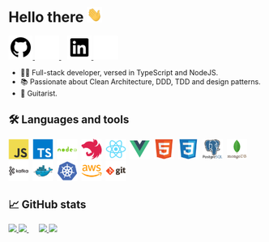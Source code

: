 <h1>Hello there <img src="./assets/wave.gif" width="30px" height="30px"></h1>

<p>
    <a href="https://github.com/borjanebbal#gh-light-mode-only">
        <img src="./assets/light-mode/github.svg" />
    </a>
    <a href="https://github.com/borjanebbal#gh-dark-mode-only">
        <img src="./assets/dark-mode/github.svg" />
    </a>
    &nbsp;&nbsp;
    <a href="https://www.linkedin.com/in/borjanebbal#gh-light-mode-only">
        <img src="./assets/light-mode/linkedin.svg" />
    </a>
    <a href="https://www.linkedin.com/in/borjanebbal#gh-dark-mode-only">
        <img src="./assets/dark-mode/linkedin.svg" />
    </a>
</p>

- 👨‍💻 Full-stack developer, versed in TypeScript and NodeJS.
- 📚 Passionate about Clean Architecture, DDD, TDD and design patterns.
- 🎸 Guitarist.

## 🛠 Languages and tools

<div>
  <img src="https://github.com/devicons/devicon/blob/master/icons/javascript/javascript-original.svg" title="JavaScript" alt="JavaScript" width="40" height="40"/>&nbsp;
  <img src="https://github.com/devicons/devicon/blob/master/icons/typescript/typescript-original.svg" title="TypeScript" alt="TypeScript" width="40" height="40"/>&nbsp;
  <img src="https://github.com/devicons/devicon/blob/master/icons/nodejs/nodejs-plain-wordmark.svg" title="NodeJS" alt="NodeJS" width="40" height="40"/>&nbsp;
  <img src="https://github.com/devicons/devicon/blob/master/icons/nestjs/nestjs-plain.svg" title="NestJS" alt="NestJS" width="40" height="40"/>&nbsp;
  <img src="https://github.com/devicons/devicon/blob/master/icons/react/react-original.svg" title="React" alt="React" width="40" height="40"/>&nbsp;
  <img src="https://github.com/devicons/devicon/blob/master/icons/vuejs/vuejs-original.svg" title="Vue" alt="Vue" width="40" height="40"/>&nbsp;
  <img src="https://github.com/devicons/devicon/blob/master/icons/html5/html5-original.svg" title="HTML5" alt="HTML5" width="40" height="40"/>&nbsp;
  <img src="https://github.com/devicons/devicon/blob/master/icons/css3/css3-original.svg"  title="CSS3" alt="CSS3" width="40" height="40"/>&nbsp;
  <img src="https://github.com/devicons/devicon/blob/master/icons/postgresql/postgresql-original-wordmark.svg" title="PostgreSQL"  alt="PostgreSQL" width="40" height="40"/>&nbsp;
  <img src="https://github.com/devicons/devicon/blob/master/icons/mongodb/mongodb-original-wordmark.svg" title="MongoDB"  alt="MongoDB" width="40" height="40"/>&nbsp;
  <img src="https://github.com/devicons/devicon/blob/master/icons/apachekafka/apachekafka-original-wordmark.svg" title="Apache Kafka" alt="Apache Kafka" width="40" height="40"/>&nbsp;
  <img src="https://github.com/devicons/devicon/blob/master/icons/docker/docker-original.svg" title="Docker" alt="Docker" width="40" height="40"/>&nbsp;
  <img src="https://github.com/devicons/devicon/blob/master/icons/kubernetes/kubernetes-plain.svg" title="Kubernetes" alt="Kubernetes" width="40" height="40"/>&nbsp;
  <img src="https://github.com/devicons/devicon/blob/master/icons/amazonwebservices/amazonwebservices-plain-wordmark.svg" title="AWS" alt="AWS" width="40" height="40"/>&nbsp;
  <img src="https://github.com/devicons/devicon/blob/master/icons/git/git-original-wordmark.svg" title="Git" **alt="Git" width="40" height="40"/>
</div>

## 📈 GitHub stats

<p float="left">
    <a href="https://github.com/borjanebbal#gh-light-mode-only">
        <img src="https://github-readme-stats-mocha-nu-53.vercel.app/api?username=borjanebbal&count_private=true&show_icons=true" height="160px" />
    </a>
    <a href="https://github.com/borjanebbal#gh-dark-mode-only">
        <img src="https://github-readme-stats-mocha-nu-53.vercel.app/api?username=borjanebbal&count_private=true&show_icons=true&theme=discord_old_blurple" height="160px" />
    </a>
    &nbsp;&nbsp;&nbsp;&nbsp;
    <a href="https://github.com/borjanebbal#gh-light-mode-only">
        <img src="https://github-readme-stats-mocha-nu-53.vercel.app/api/top-langs/?username=borjanebbal&hide_progress=true" height="130px" />
    </a>
    <a href="https://github.com/borjanebbal#gh-dark-mode-only">
        <img src="https://github-readme-stats-mocha-nu-53.vercel.app/api/top-langs/?username=borjanebbal&hide_progress=true&theme=discord_old_blurple" height="128px" />
    </a>
</p>
